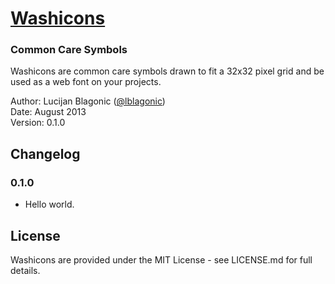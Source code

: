 # [Washicons](http://lucijanblagonic.github.com/Washicons)

### Common Care Symbols

Washicons are common care symbols drawn to fit a 32x32 pixel grid and be used as a web font on your projects.

Author: Lucijan Blagonic ([@lblagonic](http://twitter.com/lblagonic))  
Date: August 2013  
Version: 0.1.0  

## Changelog

### 0.1.0
* Hello world.

## License
Washicons are provided under the MIT License - see LICENSE.md for full details.
